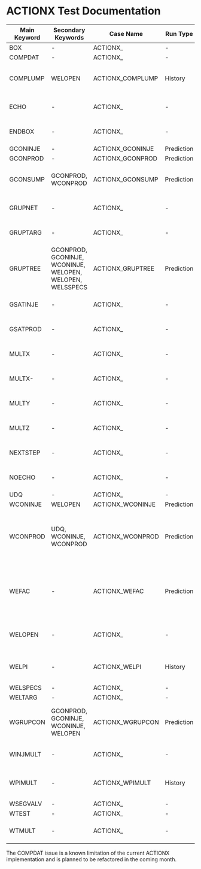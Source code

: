 # ACTIONX Test Documentation

Main Keyword | Secondary Keywords | Case Name        | Run Type   | Base Model | Comments
------------ | ------------------ | ---------------- | ---------  | ---------- | -------------------------------------
BOX          | -                                                         | ACTIONX_         | -          | -          | -
COMPDAT      | -                                                         | ACTIONX_         | -          | -          | -
COMPLUMP     | WELOPEN                                                   | ACTIONX_COMPLUMP | History    | MODEL02    | WIP: Fails due COMPDAT issue.
ECHO         | -                                                         | ACTIONX_         | -          | -          | Phase 2: Not supported in deck.
ENDBOX       | -                                                         | ACTIONX_         | -          | -          | Phase 2: Not supported by ACTIONX.
GCONINJE     | -                                                         | ACTIONX_GCONINJE | Prediction | MODEL02    | Complete
GCONPROD     | -                                                         | ACTIONX_GCONPROD | Prediction | MODEL02    | Complete
GCONSUMP     | GCONPROD, WCONPROD                                        | ACTIONX_GCONSUMP | Prediction | MODEL02    | WIP: Results different to commercial simulator.
GRUPNET      | -                                                         | ACTIONX_         | -          | -          | Phase 2: Not supported in deck.
GRUPTARG     | -                                                         | ACTIONX_         | -          | -          | Phase 2: Not supported in deck.
GRUPTREE     | GCONPROD, GCONINJE, WCONINJE, WELOPEN, WELOPEN, WELSSPECS | ACTIONX_GRUPTREE | Prediction | MODEL02    | WIP: Runs with inconsistent results & tasklet error.
GSATINJE     | -                                                         | ACTIONX_         | -          | -          | Phase 2: Not supported in deck.
GSATPROD     | -                                                         | ACTIONX_         | -          | -          | Phase 2: Not supported in deck.
MULTX        | -                                                         | ACTIONX_         | -          | -          | Phase 2: Not supported by ACTIONX.
MULTX-       | -                                                         | ACTIONX_         | -          | -          | Phase 2: Not supported by ACTIONX.
MULTY        | -                                                         | ACTIONX_         | -          | -          | Phase 2: Not supported by ACTIONX.
MULTZ        | -                                                         | ACTIONX_         | -          | -          | Phase 2: Not supported by ACTIONX.
NEXTSTEP     | -                                                         | ACTIONX_         | -          | -          | Phase 2: Not supported in deck.
NOECHO       | -                                                         | ACTIONX_         | -          | -          | Phase 2: Not supported in deck.
UDQ          | -                                                         | ACTIONX_         | -          | -          | -
WCONINJE     | WELOPEN                                                   | ACTIONX_WCONINJE | Prediction | MODEL02    | Complete. 
WCONPROD     | UDQ, WCONINJE, WCONPROD                                   | ACTIONX_WCONPROD | Prediction | MODEL02    | WIP: Fails due to field shut-in, need to compare to commercial simulator.
WEFAC        | -                                                         | ACTIONX_WEFAC    | Prediction | MODEL02    | WIP: Segmentation fault, even when ACTIONX commented out.
WELOPEN      | -                                                         | ACTIONX_         | -          | -          | Phase 2, will fail due to COMPDAT issue.
WELPI        | -                                                         | ACTIONX_WELPI    | History    | MODEL02    | WIP: Fails due COMPDAT issue.
WELSPECS     | -                                                         | ACTIONX_         | -          | -          | -
WELTARG      | -                                                         | ACTIONX_         | -          | -          | -
WGRUPCON     | GCONPROD, GCONINJE, WCONINJE, WELOPEN                     | ACTIONX_WGRUPCON | Prediction | MODEL02    | WIP: Works except for ACT-03 near the end & tasklet error.
WINJMULT     | -                                                         | ACTIONX_         | -          | -          | Phase 2: Not supported in deck.
WPIMULT      | -                                                         | ACTIONX_WPIMULT  | History    | MODEL02    | WIP: Fails due COMPDAT issue.
WSEGVALV     | -                                                         | ACTIONX_         | -          | -          | -
WTEST        | -                                                         | ACTIONX_         | -          | -          | -
WTMULT       | -                                                         | ACTIONX_         | -          | -          | Phase 2: Not supported in deck.

The COMPDAT issue is a known limitation of the current ACTIONX implementation and is planned to be refactored in the coming month.